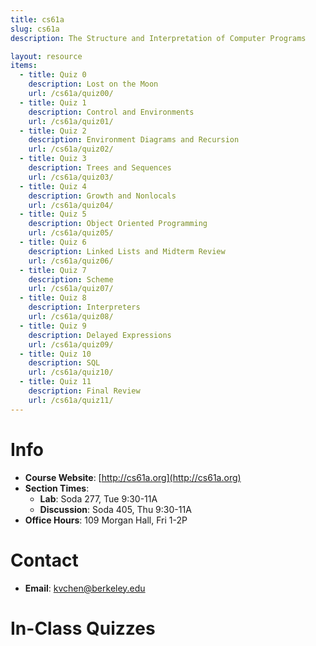 ```yaml
---
title: cs61a
slug: cs61a
description: The Structure and Interpretation of Computer Programs

layout: resource
items:
  - title: Quiz 0
    description: Lost on the Moon
    url: /cs61a/quiz00/
  - title: Quiz 1
    description: Control and Environments
    url: /cs61a/quiz01/
  - title: Quiz 2
    description: Environment Diagrams and Recursion
    url: /cs61a/quiz02/
  - title: Quiz 3
    description: Trees and Sequences
    url: /cs61a/quiz03/
  - title: Quiz 4
    description: Growth and Nonlocals
    url: /cs61a/quiz04/
  - title: Quiz 5
    description: Object Oriented Programming
    url: /cs61a/quiz05/
  - title: Quiz 6
    description: Linked Lists and Midterm Review
    url: /cs61a/quiz06/
  - title: Quiz 7
    description: Scheme
    url: /cs61a/quiz07/
  - title: Quiz 8
    description: Interpreters
    url: /cs61a/quiz08/
  - title: Quiz 9
    description: Delayed Expressions
    url: /cs61a/quiz09/
  - title: Quiz 10
    description: SQL
    url: /cs61a/quiz10/
  - title: Quiz 11
    description: Final Review
    url: /cs61a/quiz11/
---
```


# Info

* **Course Website**: [http://cs61a.org](http://cs61a.org)
* **Section Times**:
  * **Lab**: Soda 277, Tue 9:30-11A
  * **Discussion**: Soda 405, Thu 9:30-11A
* **Office Hours**: 109 Morgan Hall, Fri 1-2P


# Contact

* **Email**: [kvchen@berkeley.edu](mailto:kvchen@berkeley.edu)


# In-Class Quizzes
